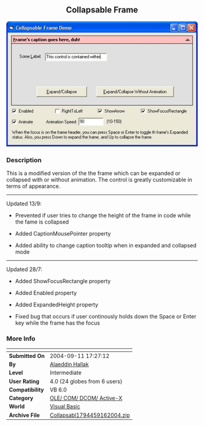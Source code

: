 ﻿<div align="center">

## Collapsable Frame

<img src="PIC20047281144534315.JPG">
</div>

### Description

This is a modified version of the the frame which can be expanded or collapsed with or without animation. The control is greatly customizable in terms of appearance.

----

Updated 13/9:

- Prevented if user tries to change the height of the frame in code while the fame is collapsed

- Added CaptionMousePointer property

- Added ability to change caption tooltip when in expanded and collapsed mode

----

Updated 28/7:

- Added ShowFocusRectangle property

- Added Enabled property

- Added ExpandedHeight property

- Fixed bug that occurs if user continously holds down the Space or Enter key while the frame has the focus
 
### More Info
 


<span>             |<span>
---                |---
**Submitted On**   |2004-09-11 17:27:12
**By**             |[Alaeddin Hallak](https://github.com/Planet-Source-Code/PSCIndex/blob/master/ByAuthor/alaeddin-hallak.md)
**Level**          |Intermediate
**User Rating**    |4.0 (24 globes from 6 users)
**Compatibility**  |VB 6\.0
**Category**       |[OLE/ COM/ DCOM/ Active\-X](https://github.com/Planet-Source-Code/PSCIndex/blob/master/ByCategory/ole-com-dcom-active-x__1-29.md)
**World**          |[Visual Basic](https://github.com/Planet-Source-Code/PSCIndex/blob/master/ByWorld/visual-basic.md)
**Archive File**   |[Collapsabl1794459162004\.zip](https://github.com/Planet-Source-Code/alaeddin-hallak-collapsable-frame__1-55208/archive/master.zip)








